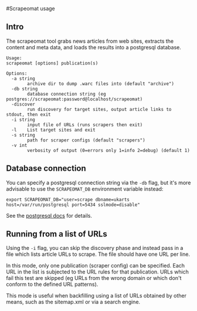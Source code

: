 #Scrapeomat usage

## Intro

The scrapeomat tool grabs news articles from web sites, extracts the content
and meta data, and loads the results into a postgresql database.


    Usage:
    scrapeomat [options] publication(s)

    Options:
      -a string
            archive dir to dump .warc files into (default "archive")
      -db string
            database connection string (eg postgres://scrapeomat:password@localhost/scrapeomat)
      -discover
            run discovery for target sites, output article links to stdout, then exit
      -i string
            input file of URLs (runs scrapers then exit)
      -l	List target sites and exit
      -s string
            path for scraper configs (default "scrapers")
      -v int
            verbosity of output (0=errors only 1=info 2=debug) (default 1)


## Database connection

You can specify a postgresql connection string via the `-db` flag, but it's
more advisable to use the `SCRAPEOMAT_DB` environment variable instead:

    export SCRAPEOMAT_DB="user=scrape dbname=ukarts host=/var/run/postgresql port=5434 sslmode=disable"

See the [postgresql docs](https://www.postgresql.org/docs/current/static/libpq-connect.html#LIBPQ-CONNSTRING)
for details.

## Running from a list of URLs

Using the `-i` flag, you can skip the discovery phase and instead pass in a
file which lists article URLs to scrape. The file should have one URL per
line.

In this mode, only one publication (scraper config) can be specified. Each
URL in the list is subjected to the URL rules for that publication. URLs
which fail this test are skipped (eg URLs from the wrong domain or which
don't conform to the defined URL patterns).

This mode is useful when backfilling using a list of URLs obtained by other
means, such as the sitemap.xml or via a search engine.





